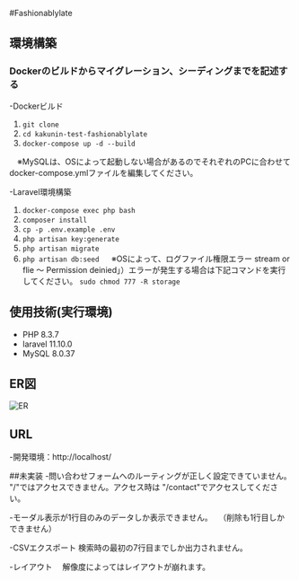 #Fashionablylate

## 環境構築
### Dockerのビルドからマイグレーション、シーディングまでを記述する
-Dockerビルド
  1. `git clone`
  2. `cd kakunin-test-fashionablylate`
  3. `docker-compose up -d --build`
 
　※MySQLは、OSによって起動しない場合があるのでそれぞれのPCに合わせて docker-compose.ymlファイルを編集してください。
 
-Laravel環境構築
  1. `docker-compose exec php bash`
  2. `composer install`
  3. `cp -p .env.example .env`
  4. `php artisan key:generate`
  5. `php artisan migrate`
  6. `php artisan db:seed`
　
  ※OSによって、ログファイル権限エラー
 stream or flie ～ Permission deinied」）エラーが発生する場合は下記コマンドを実行してください。
  `sudo chmod 777 -R storage`

## 使用技術(実行環境)
- PHP 8.3.7
- laravel  11.10.0
- MySQL 8.0.37

  
## ER図
![ER](https://github.com/Y0r-K8m3-learning/kakunin-test-fashionablylate/assets/171590806/d02daefc-9ce3-45cd-9a2c-b8d9b582ce43)

## URL
-開発環境：http://localhost/

##未実装
-問い合わせフォームへのルーティングが正しく設定できていません。
"/"ではアクセスできません。アクセス時は "/contact"でアクセスしてください。

-モーダル表示が1行目のみのデータしか表示できません。
　（削除も1行目しかできません）

-CSVエクスポート
 検索時の最初の7行目までしか出力されません。

-レイアウト
　解像度によってはレイアウトが崩れます。

